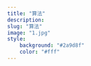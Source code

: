 ```yaml
---
title: "算法"
description:
slug: "算法"
image: "1.jpg"
style:
    background: "#2a9d8f"
    color: "#fff"
---
```


